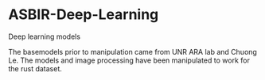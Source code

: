 # ASBIR-Deep-Learning
Deep learning models

The basemodels prior to manipulation came from UNR ARA lab and Chuong Le. The models and image processing have been manipulated to work for the rust dataset. 
